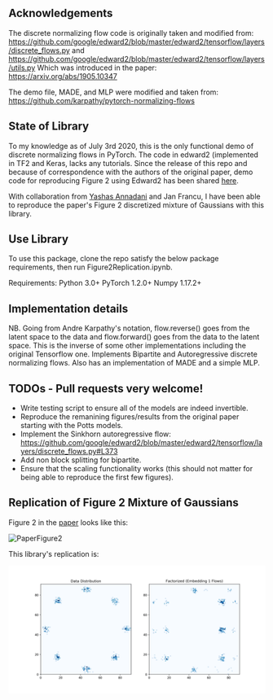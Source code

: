 ## Acknowledgements

The discrete normalizing flow code is originally taken and modified from:
https://github.com/google/edward2/blob/master/edward2/tensorflow/layers/discrete_flows.py
and https://github.com/google/edward2/blob/master/edward2/tensorflow/layers/utils.py
Which was introduced in the paper: https://arxiv.org/abs/1905.10347 

The demo file, MADE, and MLP were modified and taken from: https://github.com/karpathy/pytorch-normalizing-flows

## State of Library

To my knowledge as of July 3rd 2020, this is the only functional demo of discrete normalizing flows in PyTorch. The code in edward2 (implemented in TF2 and Keras, lacks any tutorials. Since the release of this repo and because of correspondence with the authors of the original paper, demo code for reproducing Figure 2 using Edward2 has been shared [here](https://github.com/google/edward2/blob/a0f683ffc549add74d82405bc81073b7162cd408/examples/quantized_ring_of_gaussians.py).

With collaboration from [Yashas Annadani](https://github.com/yannadani) and Jan Francu, I have been able to reproduce the paper's Figure 2 discretized mixture of Gaussians with this library.

## Use Library

To use this package, clone the repo satisfy the below package requirements, then run Figure2Replication.ipynb.

Requirements:
Python 3.0+
PyTorch 1.2.0+
Numpy 1.17.2+

## Implementation details
NB. Going from Andre Karpathy's notation, flow.reverse() goes from the latent space to the data and flow.forward() goes from the data to the latent space. This is the inverse of some other implementations including the original Tensorflow one.
Implements Bipartite and Autoregressive discrete normalizing flows. Also has an implementation of MADE and a simple MLP.

## TODOs - Pull requests very welcome!
* Write testing script to ensure all of the models are indeed invertible. 
* Reproduce the remanining figures/results from the original paper starting with the Potts models.
* Implement the Sinkhorn autoregressive flow: https://github.com/google/edward2/blob/master/edward2/tensorflow/layers/discrete_flows.py#L373
* Add non block splitting for bipartite.
* Ensure that the scaling functionality works (this should not matter for being able to reproduce the first few figures).

## Replication of Figure 2 Mixture of Gaussians

Figure 2 in the [paper](https://arxiv.org/abs/1905.10347) looks like this:

![PaperFigure2](figures/Figure2FromPaper.png)

This library's replication is:

![Fig2Reproduction](figures/Fig2Reproduce.png)